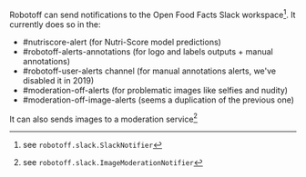Robotoff can send notifications to the Open Food Facts Slack workspace[^slack]. 
It currently does so in the:

- #nutriscore-alert (for Nutri-Score model predictions)
- #robotoff-alerts-annotations (for logo and labels outputs + manual annotations) 
- #robotoff-user-alerts channel (for manual annotations alerts, we've disabled it in 2019)
- #moderation-off-alerts (for problematic images like selfies and nudity)
- #moderation-off-image-alerts (seems a duplication of the previous one)

It can also sends images to a moderation service[^imagenotifier]

[^slack]: see `robotoff.slack.SlackNotifier`
[^imagenotifier]: see `robotoff.slack.ImageModerationNotifier`